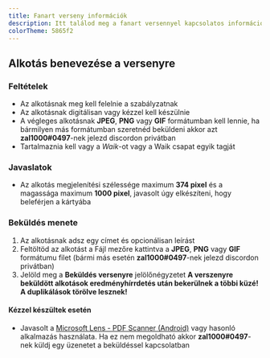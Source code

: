 ```yaml
---
title: Fanart verseny információk
description: Itt találod meg a fanart versennyel kapcsolatos információkat
colorTheme: 5865f2
---
```

## Alkotás benevezése a versenyre

### Feltételek
- Az alkotásnak meg kell felelnie a szabályzatnak
- Az alkotásnak digitálisan vagy kézzel kell készülnie
- A végleges alkotásnak **JPEG**, **PNG** vagy **GIF** formátumban kell lennie, ha bármilyen más formátumban szeretnéd beküldeni akkor azt **zal1000#0497**-nek jelezd discordon privátban
- Tartalmaznia kell vagy a *Waik*-ot vagy a Waik csapat egyik tagját

### Javaslatok
- Az alkotás megjelenítési szélessége maximum **374 pixel** és a magassága maximum **1000 pixel**, javasolt úgy elkészíteni, hogy beleférjen a kártyába

### Beküldés menete
1. Az alkotásnak adsz egy címet és opcionálisan leírást
2. Feltöltöd az alkotást a Fájl mezőre kattintva a **JPEG**, **PNG** vagy **GIF** formátumu filet (bármi más esetén **zal1000#0497**-nek jelezd discordon privátban)
3. Jelöld meg a **Beküldés versenyre** jelölőnégyzetet
**A verszenyre beküldött alkotások eredményhírrdetés után bekerülnek a többi küzé! A duplikálások törölve lesznek!**

#### Kézzel készültek esetén
- Javasolt a [Microsoft Lens - PDF Scanner (Android)](https://play.google.com/store/apps/details?id=com.microsoft.office.officelens) vagy hasonló alkalmazás használata. Ha ez nem megoldható akkor **zal1000#0497**-nek küldj egy üzenetet a beküldéssel kapcsolatban

